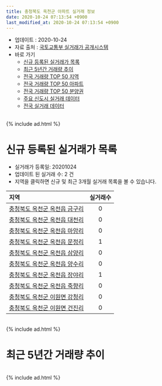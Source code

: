 ```yaml
---
title: 충청북도 옥천군 아파트 실거래 정보
date: 2020-10-24 07:13:54 +0900
last_modified_at: 2020-10-24 07:13:54 +0900
---
```


* 업데이트 : 2020-10-24
* 자료 출처 : [국토교통부 실거래가 공개시스템](http://rt.molit.go.kr)
* 바로 가기
    * [신규 등록된 실거래가 목록](#신규-등록된-실거래가-목록)
    * [최근 5년간 거래량 추이](#최근-5년간-거래량-추이)
    * [전국 거래량 TOP 50 지역](https://inasie.github.io/apt-trade-info/최근-3개월-전국에서-가장-거래가-많이-발생한-지역)
    * [전국 거래량 TOP 50 아파트](https://inasie.github.io/apt-trade-info/최근-3개월-전국에서-가장-거래가-많이-발생한-아파트)
    * [전국 거래량 TOP 50 분양권](https://inasie.github.io/apt-trade-info/최근-3개월-전국에서-가장-거래가-많이-발생한-분양권)
    * [주요 신도시 실거래 데이터](https://inasie.github.io/apt-trade-info/주요-신도시)
    * [전국 실거래 데이터](https://inasie.github.io/apt-trade-info/전국)

<br>
{% include ad.html %}
<br>

# 신규 등록된 실거래가 목록
* 실거래가 등록일: 20201024
* 업데이트 된 실거래 수: 2 건
* 지역을 클릭하면 신규 및 최근 3개월 실거래 목록을 볼 수 있습니다.


|지역|실거래수|
|:---|:---:|
|[충청북도 옥천군 옥천읍 금구리](https://inasie.github.io/apt-trade-info/충청북도-옥천군-옥천읍-금구리)|0|
|[충청북도 옥천군 옥천읍 대천리](https://inasie.github.io/apt-trade-info/충청북도-옥천군-옥천읍-대천리)|0|
|[충청북도 옥천군 옥천읍 마암리](https://inasie.github.io/apt-trade-info/충청북도-옥천군-옥천읍-마암리)|0|
|[충청북도 옥천군 옥천읍 문정리](https://inasie.github.io/apt-trade-info/충청북도-옥천군-옥천읍-문정리)|1|
|[충청북도 옥천군 옥천읍 삼양리](https://inasie.github.io/apt-trade-info/충청북도-옥천군-옥천읍-삼양리)|0|
|[충청북도 옥천군 옥천읍 양수리](https://inasie.github.io/apt-trade-info/충청북도-옥천군-옥천읍-양수리)|0|
|[충청북도 옥천군 옥천읍 장야리](https://inasie.github.io/apt-trade-info/충청북도-옥천군-옥천읍-장야리)|1|
|[충청북도 옥천군 옥천읍 죽향리](https://inasie.github.io/apt-trade-info/충청북도-옥천군-옥천읍-죽향리)|0|
|[충청북도 옥천군 이원면 강청리](https://inasie.github.io/apt-trade-info/충청북도-옥천군-이원면-강청리)|0|
|[충청북도 옥천군 이원면 건진리](https://inasie.github.io/apt-trade-info/충청북도-옥천군-이원면-건진리)|0|


<br>
{% include ad.html %}
<br>

# 최근 5년간 거래량 추이


<div style="width:100%;">
    <canvas id="deal_progress" height="200"></canvas>
</div>

<script>
new Chart(document.getElementById("deal_progress"), {
    type: 'line',
    data: {
        labels: ['201510','201511','201512','201601','201602','201603','201604','201605','201606','201607','201608','201609','201610','201611','201612','201701','201702','201703','201704','201705','201706','201707','201708','201709','201710','201711','201712','201801','201802','201803','201804','201805','201806','201807','201808','201809','201810','201811','201812','201901','201902','201903','201904','201905','201906','201907','201908','201909','201910','201911','201912','202001','202002','202003','202004','202005','202006','202007','202008','202009','202010'],
        datasets: [{
            label: '매매',
            pointRadius: 1,
            data: [11, 11, 12, 12, 18, 27, 23, 18, 13, 10, 18, 24, 28, 11, 11, 13, 13, 21, 20, 24, 30, 17, 21, 33, 40, 24, 19, 22, 17, 28, 26, 24, 18, 18, 19, 18, 18, 14, 30, 17, 20, 32, 21, 15, 15, 13, 11, 12, 15, 17, 26, 13, 32, 21, 16, 17, 31, 28, 26, 23, 16],
            borderColor: "rgba(255, 201, 14, 1)",
            backgroundColor: "rgba(255, 201, 14, 0.5)",
            fill: false,
            lineTension: 0
        },{
            label: '전월세',
            pointRadius: 1,
            data: [14, 11, 11, 10, 12, 10, 9, 9, 5, 6, 8, 5, 10, 14, 9, 12, 15, 5, 2, 8, 10, 11, 10, 14, 20, 20, 19, 18, 16, 20, 16, 9, 14, 5, 14, 12, 11, 14, 12, 14, 7, 9, 12, 3, 10, 9, 6, 8, 15, 7, 12, 15, 23, 11, 10, 10, 9, 8, 14, 8, 1],
            borderColor: "rgba(0, 141, 185, 1)",
            backgroundColor: "rgba(0, 141, 185, 0.5)",
            fill: false,
            lineTension: 0
        }
        ]
    },
    options: {
        responsive: true,
        title: {
            display: false
        },
        tooltips: {
            mode: 'index',
            intersect: false
        },
        hover: {
            mode: 'nearest',
            intersect: true
        },
        scales: {
            xAxes: [{
                display: true,
                scaleLabel: {
                    display: true,
                    labelString: '년/월'
                }
            }],
            yAxes: [{
                display: true,
                ticks: {
                    suggestedMin: 0,
                },
                scaleLabel: {
                    display: true,
                    labelString: '실거래 수'
                }
            }]
        }
    }
});

</script>


<br>
{% include ad.html %}
<br>

